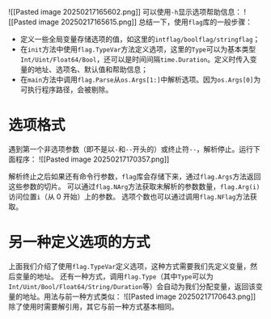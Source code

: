 ![[Pasted image 20250217165602.png]]
可以使用`-h`显示选项帮助信息：
![[Pasted image 20250217165615.png]]
总结一下，使用`flag`库的一般步骤：

- 定义一些全局变量存储选项的值，如这里的`intflag/boolflag/stringflag`；
- 在`init`方法中使用`flag.TypeVar`方法定义选项，这里的`Type`可以为基本类型`Int/Uint/Float64/Bool`，还可以是时间间隔`time.Duration`。定义时传入变量的地址、选项名、默认值和帮助信息；
- 在`main`方法中调用`flag.Parse`从`os.Args[1:]`中解析选项。因为`os.Args[0]`为可执行程序路径，会被剔除。

# 选项格式
遇到第一个非选项参数（即不是以`-`和`--`开头的）或终止符`--`，解析停止。运行下面程序：
![[Pasted image 20250217170357.png]]

解析终止之后如果还有命令行参数，`flag`库会存储下来，通过`flag.Args`方法返回这些参数的切片。 可以通过`flag.NArg`方法获取未解析的参数数量，`flag.Arg(i)`访问位置`i`（从 0 开始）上的参数。 选项个数也可以通过调用`flag.NFlag`方法获取。

# 另一种定义选项的方式
上面我们介绍了使用`flag.TypeVar`定义选项，这种方式需要我们先定义变量，然后变量的地址。 还有一种方式，调用`flag.Type`（其中`Type`可以为`Int/Uint/Bool/Float64/String/Duration`等）会自动为我们分配变量，返回该变量的地址。用法与前一种方式类似：
![[Pasted image 20250217170643.png]]
除了使用时需要解引用，其它与前一种方式基本相同。
